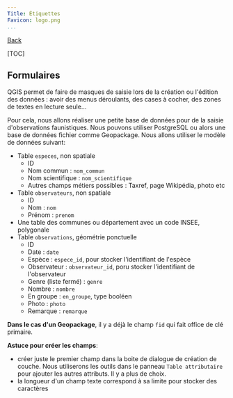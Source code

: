 ```yaml
---
Title: Étiquettes
Favicon: logo.png
...
```


[Back](index.md)

[TOC]

## Formulaires

QGIS permet de faire de masques de saisie lors de la création ou l'édition des données : avoir des menus déroulants, des
cases à cocher, des zones de textes en lecture seule...

Pour cela, nous allons réaliser une petite base de données pour de la saisie d'observations faunistiques. Nous pouvons
utiliser PostgreSQL ou alors une base de données fichier comme Geopackage.
Nous allons utiliser le modèle de données suivant:

* Table `especes`, non spatiale
  * ID
  * Nom commun : `nom_commun`
  * Nom scientifique : `nom_scientifique`
  * Autres champs métiers possibles : Taxref, page Wikipédia, photo etc
* Table `observateurs`, non spatiale
  * ID
  * Nom : `nom`
  * Prénom  : `prenom`
* Une table des communes ou département avec un code INSEE, polygonale
* Table `observations`, géométrie ponctuelle
  * ID
  * Date : `date`
  * Espèce : `espece_id`, pour stocker l'identifiant de l'espèce
  * Observateur : `observateur_id`, poru stocker l'identifiant de l'observateur
  * Genre (liste fermé) : `genre`
  * Nombre : `nombre`
  * En groupe : `en_groupe`, type booléen
  * Photo : `photo`
  * Remarque : `remarque`

**Dans le cas d'un Geopackage**, il y a déjà le champ `fid` qui fait office de clé primaire.

**Astuce pour créer les champs**:
* créer juste le premier champ dans la boite de dialogue de création de couche. Nous utiliserons les outils dans le 
panneau `Table attributaire` pour ajouter les autres attributs. Il y a plus de choix.
* la longueur d'un champ texte correspond à sa limite pour stocker des caractères
